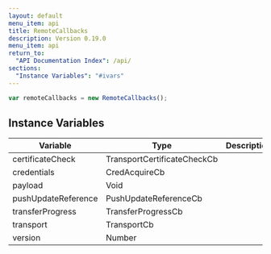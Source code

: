 ```yaml
---
layout: default
menu_item: api
title: RemoteCallbacks
description: Version 0.19.0
menu_item: api
return_to:
  "API Documentation Index": /api/
sections:
  "Instance Variables": "#ivars"
---
```


```js
var remoteCallbacks = new RemoteCallbacks();
```

## <a name="ivars"></a>Instance Variables

| Variable | Type | Description |
| --- | --- | --- |
| <a name="certificateCheck"></a>certificateCheck | TransportCertificateCheckCb |  |
| <a name="credentials"></a>credentials | CredAcquireCb |  |
| <a name="payload"></a>payload | Void |  |
| <a name="pushUpdateReference"></a>pushUpdateReference | PushUpdateReferenceCb |  |
| <a name="transferProgress"></a>transferProgress | TransferProgressCb |  |
| <a name="transport"></a>transport | TransportCb |  |
| <a name="version"></a>version | Number |  |

